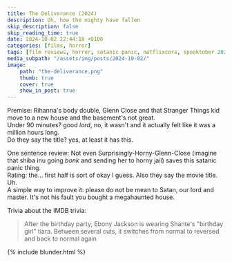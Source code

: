 ```yaml
---
title: The Deliverance (2024)
description: Oh, how the mighty have fallen
skip_description: false
skip_reading_time: true
date: 2024-10-02 22:44:18 +0100
categories: [films, horror]
tags: [film reviews, horror, satanic panic, netflixcore, spooktober 2024, hagsploitation, haunted-housesploitation, they say the title]
media_subpath: "/assets/img/posts/2024-10-02/"
image:
    path: "the-deliverance.png"
    thumb: true
    cover: true
    show_in_post: true
---
```

<span class="reviewsection">Premise:</span> Rihanna's body double, Glenn Close and that Stranger Things kid move to a new house and the basement's not great.<br/>
<span class="reviewsection">Under 90 minutes?</span> good *lord*, no, it wasn't and it actually felt like it was a million hours long.<br/>
<span class="reviewsection">Do they say the title?</span> yes, at least it has this.

<span class="reviewsection">One sentence review:</span> Not even Surprisingly-Horny-Glenn-Close (imagine that shiba inu going *bonk* and sending her to horny jail) saves this satanic panic thing.<br/>
<span class="reviewsection">Rating:</span> the... first half is sort of okay I guess. Also they say the movie title. Uh.<br/>
<span class="reviewsection">A simple way to improve it:</span> please do not be mean to Satan, our lord and master. It's not his fault you bought a megahaunted house.

<span class="reviewsection">Trivia about the IMDB trivia:</span>
> After the birthday party, Ebony Jackson is wearing Shante's "birthday girl" tiara. Between several cuts, it switches from normal to reversed and back to normal again

{% include blunder.html %}
